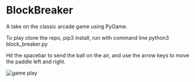 # BlockBreaker

A take on the classic arcade game using PyGame.

To play clone the repo, pip3 install, run with command line python3 block_breaker.py

Hit the spacebar to send the ball on the air, and use the arrow keys to move the paddle left and right.

<img src="https://media.giphy.com/media/tocXzaVNwID2ToyHnA/giphy.gif" alt="game play">
